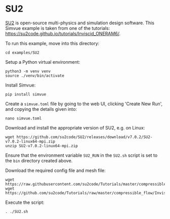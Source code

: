 # SU2

[SU2](https://su2code.github.io/) is open-source multi-physics and simulation design software. This Simvue example is taken from one of the tutorials: https://su2code.github.io/tutorials/Inviscid_ONERAM6/.


To run this example, move into this directory:
```
cd examples/SU2
```
Setup a Python virtual environment:
```
python3 -m venv venv
source ./venv/bin/activate
```
Install Simvue:
```
pip install simvue
```
Create a `simvue.toml` file by going to the web UI, clicking 'Create New Run', and copying the details given into:
```
nano simvue.toml
```
Download and install the appropriate version of SU2, e.g. on Linux:
```
wget https://github.com/su2code/SU2/releases/download/v7.0.2/SU2-v7.0.2-linux64-mpi.zip
unzip SU2-v7.0.2-linux64-mpi.zip
```
Ensure that the environment variable `SU2_RUN` in the `SU2.sh` script is set to the `bin` directory created above.

Download the required config file and mesh file:
```
wget https://raw.githubusercontent.com/su2code/Tutorials/master/compressible_flow/Inviscid_ONERAM6/inv_ONERAM6.cfg
wget https://github.com/su2code/Tutorials/raw/master/compressible_flow/Inviscid_ONERAM6/mesh_ONERAM6_inv_ffd.su2
```
Execute the script:
```
. ./SU2.sh
```
